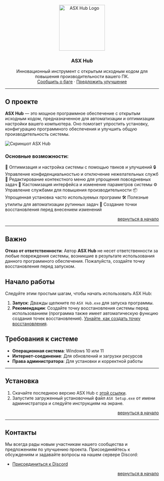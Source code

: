 <div id="top"></div>

<!-- PROJECT LOGO -->
<br />
<div align="center">
  <a href="https://github.com/ALFiX01/ASX_Hub">
    <img src="https://github.com/ALFiX01/ASX_Hub/blob/main/Files/Images/Icon.png?raw=true" alt="ASX Hub Logo" width="150">
  </a>

  <h3 align="center">ASX Hub</h3>

  <p align="center">
    Инновационный инструмент с открытым исходным кодом для повышения производительности вашего ПК.
    <br />
    <a href="https://github.com/ALFiX01/ASX_Hub/issues">Сообщить о баге</a>
    ·
    <a href="https://github.com/ALFiX01/ASX_Hub/issues">Предложить улучшение</a>
  </p>
</div>

---

## О проекте

**ASX Hub** — это мощное программное обеспечение с открытым исходным кодом, предназначенное для автоматизации и оптимизации настройки вашего компьютера. Оно помогает упростить установку, конфигурацию программного обеспечения и улучшить общую производительность системы.

![Скриншот ASX Hub](https://github.com/ALFiX01/ASX_Hub/blob/main/Files/Images/MainMenu.png?raw=true)

### Основные возможности:
🔧 Оптимизация и настройка системы с помощью твиков и улучшений
🔒 Управление конфиденциальностью и отключение нежелательных служб
📜 Редактирование контекстного меню для упрощения повседневных задач
🎨 Кастомизация интерфейса и изменение параметров системы
⚙️ Управление службами для повышения производительности
📦 Упрощенная установка часто используемых программ
🛠️ Полезные утилиты для автоматизации рутинных задач
💾 Создание точки восстановления перед внесением изменений

<p align="right"><a href="#top">вернуться в начало</a></p>

---

## Важно

**Отказ от ответственности**: Автор **ASX Hub** не несет ответственности за любые повреждения системы, возникшие в результате использования данного программного обеспечения. Пожалуйста, создайте точку восстановления перед запуском.

## Начало работы

Следуйте этим простым шагам, чтобы начать использовать ASX Hub:

1. **Запуск**: Дважды щелкните по `ASX Hub.exe` для запуска программы.
2. **Рекомендации**: Создайте точку восстановления системы перед использованием (программа также имеет автоматическую функцию создания точек восстановления). [Узнайте, как создать точку восстановления](https://support.microsoft.com/ru-ru/windows/создайте-точку-восстановления-77e02e2a-3298-c869-9974-ef5658ea3be9).

## Требования к системе

- **Операционная система**: Windows 10 или 11
- **Интернет-соединение**: Для обновлений и загрузки ресурсов
- **Права администратора**: Для установки и корректной работы

---

## Установка

1. Скачайте последнюю версию ASX Hub с [этой ссылки](https://github.com/ALFiX01/ASX_Hub/raw/main/ASX%20Setup.exe).
2. Запустите загруженный установочный файл `ASX Setup.exe` от имени администратора и следуйте инструкциям на экране.

<p align="right"><a href="#top">вернуться в начало</a></p>

---

## Контакты

Мы всегда рады новым участникам нашего сообщества и предложениям по улучшению проекта. Присоединяйтесь к обсуждениям и задавайте вопросы на нашем сервере Discord:

- [Присоединиться к Discord](https://discord.gg/MreKhdN2Ns)

<p align="right"><a href="#top">вернуться в начало</a></p>
